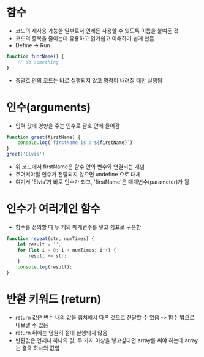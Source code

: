 # 함수
- 코드의 재사용 가능한 일부로서 언제든 사용할 수 있도록 이름을 붙여둔 것
- 코드의 중복을 줄이는데 유용하고 읽기쉽고 이해하기 쉽게 만듬
- Define -> Run
```js
function funcName() {
    // do something
}
```
- 중괄호 안의 코드는 바로 실행되지 않고 명령이 내려질 때만 실행됨

# 인수(arguments)
- 입력 값에 영향을 주는 인수로 괄호 안에 들어감
```js
function greet(firstName) {
    console.log(`firstName is : ${firstName}`)
}
greet('Elvis')
```
- 위 코드에서 firstName은 함수 안의 변수와 연결되는 개념
- 주어져야될 인수가 전달되지 않으면 undefine 으로 대체
- 여기서 'Elvis'가 바로 인수가 되고, 'firstName'은 매개변수(parameter)가 됨

# 인수가 여러개인 함수
- 함수를 정의할 때 두 개의 매개변수를 넣고 쉼표로 구분함
```js
function repeat(str, numTimes) {
    let result = '';
    for (let i = 0; i < numTimes; i++) {
        result += str;
    }
    console.log(result);
}
```

# 반환 키워드 (return)
- return 값은 변수 내의 값을 캡처해서 다른 것으로 전달할 수 있음 -> 함수 밖으로 내보낼 수 있음
- return 뒤에는 영원히 절대 실행되지 않음
- 반환값은 언제나 하나의 값, 두 가지 이상을 넣고싶다면 array를 써야 하는데 array는 결국 하나의 값임

